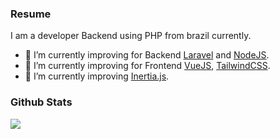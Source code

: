 ### Resume 

I am a developer Backend using PHP from brazil currently.

- 👋 I’m currently improving for Backend [Laravel](https://laravel.com/) and [NodeJS](https://nodejs.org/en/).
- 📖 I’m currently improving for Frontend [VueJS](https://vuejs.org), [TailwindCSS](https://tailwindui.com).
- 🎨 I’m currently improving [Inertia.js](https://inertiajs.com/).

### Github Stats

<img src="https://github-readme-stats.vercel.app/api?username=yurineves92&show_icons=true&count_private=true&show_icons=true&include_all_commits=true">
